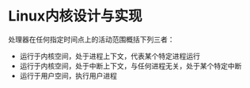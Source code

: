 # Linux内核设计与实现 

处理器在任何指定时间点上的活动范围概括下列三者：

* 运行于内核空间，处于进程上下文，代表某个特定进程运行
* 运行于内核空间，处于中断上下文，与任何进程无关，处于某个特定中断
* 运行于用户空间，执行用户进程




